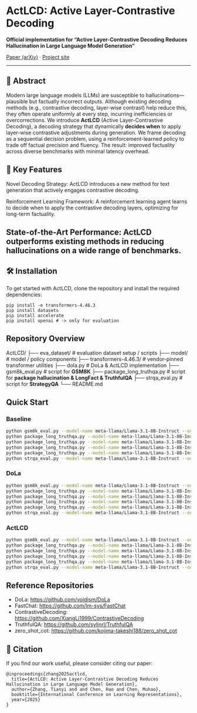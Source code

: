 # ActLCD: Active Layer-Contrastive Decoding  
**Official implementation for “Active Layer-Contrastive Decoding Reduces Hallucination in Large Language Model Generation”**  

[Paper (arXiv)](https://arxiv.org/pdf/2505.23657) · [Project site](https://actlcd.github.io/)

---

## 📝 Abstract

Modern large language models (LLMs) are susceptible to hallucinations—plausible but factually incorrect outputs. Although existing decoding methods (e.g., contrastive decoding, layer-wise contrast) help reduce this, they often operate uniformly at every step, incurring inefficiencies or overcorrections. We introduce **ActLCD** (Active Layer-Contrastive Decoding), a decoding strategy that dynamically **decides when** to apply layer-wise contrastive adjustments during generation. We frame decoding as a sequential decision problem, using a reinforcement-learned policy to trade off factual precision and fluency. The result: improved factuality across diverse benchmarks with minimal latency overhead.  

## 🚀 Key Features
Novel Decoding Strategy: ActLCD introduces a new method for text generation that actively engages contrastive decoding.

Reinforcement Learning Framework: A reinforcement learning agent learns to decide when to apply the contrastive decoding layers, optimizing for long-term factuality.

State-of-the-Art Performance: ActLCD outperforms existing methods in reducing hallucinations on a wide range of benchmarks.
---

## 🛠️ Installation
To get started with ActLCD, clone the repository and install the required dependencies:
```
pip install -e transformers-4.46.3
pip install datasets
pip install accelerate
pip install openai # -> only for evaluation
```
## Repository Overview
ActLCD/
├── eva_dataset/ # evaluation dataset setup / scripts
├── model/ # model / policy components
├── transformers-4.46.3/ # vendor-pinned transformer utilities
├── dola.py # DoLa & ActLCD implementation
├── gsm8k_eval.py # script for **GSM8K**
├── package_long_truthqa.py # script for **package hallucination & LongFact & TruthfulQA**
├── strqa_eval.py # script for **StrategyQA**
└── README.md

## Quick Start
### Baseline
```bash
python gsm8k_eval.py --model-name meta-llama/Llama-3.1-8B-Instruct --output-path ./results/gsm8k_result.json --early-exit-layers -1 --loaded-model-name -1
python package_long_truthqa.py --model-name meta-llama/Llama-3.1-8B-Instruct --data-path ./eva_dataset/TruthfulQA.csv/TruthfulQA.csv --output-path ./results/TruthfulQA_result.json --early-exit-layers -1 --loaded-model-name -1
python package_long_truthqa.py --model-name meta-llama/Llama-3.1-8B-Instruct --data-path ./eva_dataset/longfact_concepts_random.json --output-path ./results/longfact_result.json --early-exit-layers -1 --loaded-model-name -1
python package_long_truthqa.py --model-name meta-llama/Llama-3.1-8B-Instruct --data-path ./eva_dataset/Prompt_Data_Set/Python/LLM_Recent.json --output-path ./results/Python_recent_result.json --early-exit-layers -1 --loaded-model-name -1
python package_long_truthqa.py --model-name meta-llama/Llama-3.1-8B-Instruct --data-path ./eva_dataset/Prompt_Data_Set/JavaScript/JS_LLM_Recent.json --output-path ./results/JS_recent_result.json --early-exit-layers -1 --loaded-model-name -1
python strqa_eval.py --model-name meta-llama/Llama-3.1-8B-Instruct --output-path ./results/strqa_result.json --early-exit-layers -1 --loaded-model-name -1
```

### DoLa
```bash
python gsm8k_eval.py --model-name meta-llama/Llama-3.1-8B-Instruct --output-path ./results/gsm8k_result.json --early-exit-layers low --loaded-model-name -1
python package_long_truthqa.py --model-name meta-llama/Llama-3.1-8B-Instruct --data-path ./eva_dataset/TruthfulQA.csv/TruthfulQA.csv --output-path ./results/TruthfulQA_result.json --early-exit-layers low --loaded-model-name -1
python package_long_truthqa.py --model-name meta-llama/Llama-3.1-8B-Instruct --data-path ./eva_dataset/longfact_concepts_random.json --output-path ./results/longfact_result.json --early-exit-layers low --loaded-model-name -1
python package_long_truthqa.py --model-name meta-llama/Llama-3.1-8B-Instruct --data-path ./eva_dataset/Prompt_Data_Set/Python/LLM_Recent.json --output-path ./results/Python_recent_result.json --early-exit-layers low --loaded-model-name -1
python package_long_truthqa.py --model-name meta-llama/Llama-3.1-8B-Instruct --data-path ./eva_dataset/Prompt_Data_Set/JavaScript/JS_LLM_Recent.json --output-path ./results/JS_recent_result.json --early-exit-layers low --loaded-model-name -1
python strqa_eval.py --model-name meta-llama/Llama-3.1-8B-Instruct --output-path ./results/strqa_result.json --early-exit-layers low --loaded-model-name -1
```

### ActLCD
```bash
python gsm8k_eval.py --model-name meta-llama/Llama-3.1-8B-Instruct --output-path ./results/gsm8k_result.json --early-exit-layers low --loaded-model-name ./model/llama_bcq_gsm8k-low.pth
python package_long_truthqa.py --model-name meta-llama/Llama-3.1-8B-Instruct --data-path ./eva_dataset/TruthfulQA.csv/TruthfulQA.csv --output-path ./results/TruthfulQA_result.json --early-exit-layers low --loaded-model-name ./model/llama_bcq_qa.pth
python package_long_truthqa.py --model-name meta-llama/Llama-3.1-8B-Instruct --data-path ./eva_dataset/longfact_concepts_random.json --output-path ./results/longfact_result.json --early-exit-layers low --loaded-model-name ./model/llama_bcq_long-low.pth
python package_long_truthqa.py --model-name meta-llama/Llama-3.1-8B-Instruct --data-path ./eva_dataset/Prompt_Data_Set/Python/LLM_Recent.json --output-path ./results/Python_recent_result.json --early-exit-layers low --loaded-model-name ./model/llama_bcq_py_recent.pth
python package_long_truthqa.py --model-name meta-llama/Llama-3.1-8B-Instruct --data-path ./eva_dataset/Prompt_Data_Set/JavaScript/JS_LLM_Recent.json --output-path ./results/JS_recent_result.json --early-exit-layers low --loaded-model-name ./model/llama_bcq_js_recent.pth
python strqa_eval.py --model-name meta-llama/Llama-3.1-8B-Instruct --output-path ./results/strqa_result.json --early-exit-layers low --loaded-model-name ./model/llama_bcq_strqa-low.pth
```

## Reference Repositories
- DoLa: https://github.com/voidism/DoLa
- FastChat: https://github.com/lm-sys/FastChat
- ContrastiveDecoding: https://github.com/XiangLi1999/ContrastiveDecoding
- TruthfulQA: https://github.com/sylinrl/TruthfulQA
- zero_shot_cot: https://github.com/kojima-takeshi188/zero_shot_cot

## 📜 Citation
If you find our work useful, please consider citing our paper:
```
@inproceedings{zhang2025actlcd,
  title={ActLCD: Active Layer-Contrastive Decoding Reduces Hallucination in Large Language Model Generation},
  author={Zhang, Tianyi and and Chen, Hao and Chen, Muhao},
  booktitle={International Conference on Learning Representations},
  year={2025}
}
```